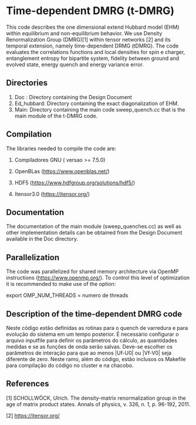# Time-dependent DMRG (t-DMRG)

This code describes the one dimensional extend Hubbard model (EHM) within equilibrium and non-equilibrium behavior. 
We use Density Renormalization Group (DMRG)[1] within tensor networks [2] and its temporal extension, namely time-dependent DRMG (tDMRG). 
The code evaluates the correlations functions and local densities for spin e charger, entanglement entropy for bipartite system, fidelity between ground and evolved state, energy quench and energy variance error. 

## Directories

1. Doc : Directory containing the Design Document 
2. Ed_hubbard: Directory containing the exact diagonalization of EHM. 
3. Main: Directory containing the main code sweep_quench.cc that is the main module of the t-DMRG code.


## Compilation

The libraries needed to compile the code are:

1. Compiladores GNU ( versao >= 7.5.0)

2. OpenBLas (https://www.openblas.net/)

3. HDF5 (https://www.hdfgroup.org/solutions/hdf5/)

4. Itensor3.0 (https://itensor.org/)

## Documentation

The documentation of the main module (sweep_quenches.cc) as well as other implementation details can be obtained from the Design Document available in the Doc directory.

## Parallelization

The code was parallelized for shared memory architecture via OpenMP instructions (https://www.openmp.org/).
To control this level of optimization it is recommended to make use of the option:

export OMP_NUM_THREADS = numero de threads


## Description of the time-dependent DMRG code

Neste código estão definidas as rotinas para o quench de varredura e para evolução do sistema em um tempo posterior. É necessário configurar o arquivo inputfile para definir os parâmetros do cálculo, as quantidades medidas e se as funções de onda serão salvas. Deve-se escolher os parâmetros de interação para que ao menos |Uf-U0| ou |Vf-V0| seja diferente de zero. Neste ramo, além do código, estão inclusos os Makefile para compilação do código no cluster e na chacobo. 


## References

[1] SCHOLLWÖCK, Ulrich. The density-matrix renormalization group in the age of matrix product states. Annals of physics, v. 326, n. 1, p. 96-192, 2011.

[2] https://itensor.org/












